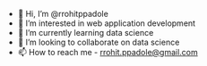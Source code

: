 - 👋 Hi, I’m @rrohitppadole
- 👀 I’m interested in web application development
- 🌱 I’m currently learning data science
- 💞️ I’m looking to collaborate on data science
- 📫 How to reach me - rrohit.ppadole@gmail.com

<!---
rrohitppadole/rrohitppadole is a ✨ special ✨ repository because its `README.md` (this file) appears on your GitHub profile.
You can click the Preview link to take a look at your changes.
--->
